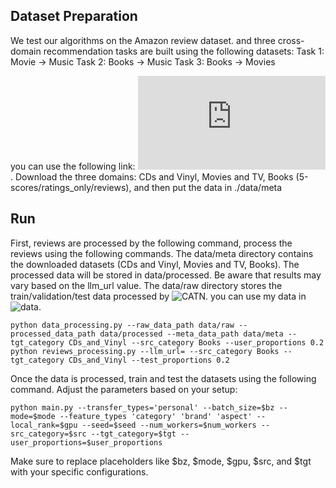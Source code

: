 
## Dataset Preparation
We test our algorithms on the Amazon review dataset. and three cross-domain recommendation tasks are built using the following datasets:
Task 1: Movie → Music 
Task 2: Books → Music
Task 3: Books → Movies

you can use the following link: ![Amazon Reviews](http://jmcauley.ucsd.edu/data/amazon/links.html). Download the three domains: 
CDs and Vinyl, Movies and TV, Books (5-scores/ratings_only/reviews), and then put the data in ./data/meta 


## Run
First, reviews are processed by the following command, process the reviews using the following commands. 
The data/meta directory contains the downloaded datasets (CDs and Vinyl, Movies and TV, Books). The processed data will be stored in data/processed. Be aware that results may vary based on the llm_url value. 
The data/raw directory stores the train/validation/test data processed by  ![CATN](https://github.com/AkiraZC/CATN). 
you can use my data in![data](https://drive.google.com/drive/folders/1bezCXI5yK4WtgWxzDHS_Qoaa0wtjrZPG?usp=drive_link).

```
python data_processing.py --raw_data_path data/raw --processed_data_path data/processed --meta_data_path data/meta --tgt_category CDs_and_Vinyl --src_category Books --user_proportions 0.2
python reviews_processing.py --llm_url= --src_category Books --tgt_category CDs_and_Vinyl --test_proportions 0.2
```

Once the data is processed, train and test the datasets using the following command. Adjust the parameters based on your setup:
```
python main.py --transfer_types='personal' --batch_size=$bz --mode=$mode --feature_types 'category' 'brand' 'aspect' --local_rank=$gpu --seed=$seed --num_workers=$num_workers --src_category=$src --tgt_category=$tgt --user_proportions=$user_proportions
```
Make sure to replace placeholders like $bz, $mode, $gpu, $src, and $tgt with your specific configurations.



